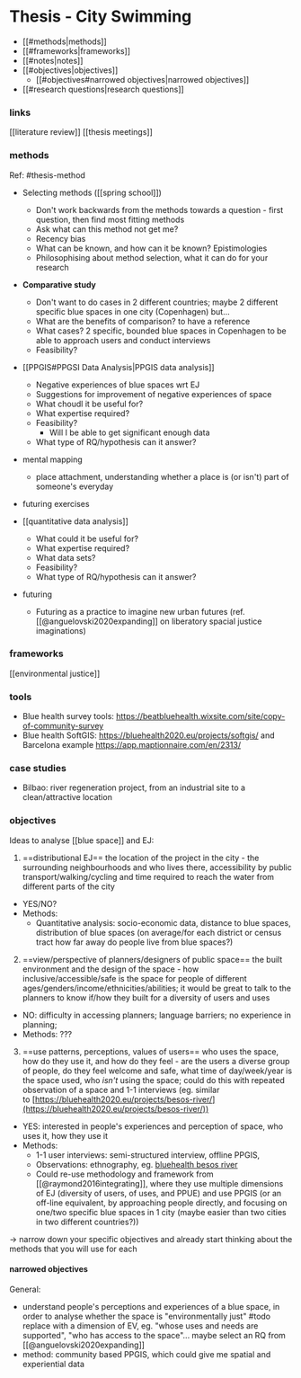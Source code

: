 # Thesis - City Swimming
- [[#methods|methods]]
- [[#frameworks|frameworks]]
- [[#notes|notes]]
- [[#objectives|objectives]]
	- [[#objectives#narrowed objectives|narrowed objectives]]
- [[#research questions|research questions]]

### links
[[literature review]]
[[thesis meetings]]

### methods
Ref: #thesis-method 
- Selecting methods ([[spring school]])
	- Don't work backwards from the methods towards a question - first question, then find most fitting methods
	- Ask what can this method not get me?
	- Recency bias
	- What can be known, and how can it be known? Epistimologies
	- Philosophising about method selection, what it can do for your research
- **Comparative study**
	- Don't want to do cases in 2 different countries; maybe 2 different specific blue spaces in one city (Copenhagen) but...
	- What are the benefits of comparison? to have a reference
	- What cases? 2 specific, bounded blue spaces in Copenhagen to be able to approach users and conduct interviews
	- Feasibility?

- [[PPGIS#PPGSI Data Analysis|PPGIS data analysis]] 
	- Negative experiences of blue spaces wrt EJ
	- Suggestions for improvement of negative experiences of space
	- What choudl it be useful for?
	- What expertise required?
	- Feasibility?
		- Will I be able to get significant enough data
	- What type of RQ/hypothesis can it answer?

- mental mapping
	- place attachment, understanding whether a place is (or isn't) part of someone's everyday 
- futuring exercises

- [[quantitative data analysis]]
	- What could it be useful for?
	- What expertise required?
	- What data sets?
	- Feasibility?
	- What type of RQ/hypothesis can it answer?

- futuring
	- Futuring as a practice to imagine new urban futures (ref. [[@anguelovski2020expanding]]  on liberatory spacial justice imaginations)

### frameworks

[[environmental justice]]

### tools
- Blue health survey tools: https://beatbluehealth.wixsite.com/site/copy-of-community-survey 
- Blue health SoftGIS: https://bluehealth2020.eu/projects/softgis/ and Barcelona example https://app.maptionnaire.com/en/2313/ 


### case studies
- Bilbao: river regeneration project, from an industrial site to a clean/attractive location 



### objectives

Ideas to analyse [[blue space]] and EJ:

1. ==distributional EJ== the location of the project in the city - the surrounding neighbourhoods and who lives there, accessibility by public transport/walking/cycling and time required to reach the water from different parts of the city
- YES/NO?
- Methods:
	- Quantitative analysis: socio-economic data, distance to blue spaces, distribution of blue spaces (on average/for each district or census tract how far away do people live from blue spaces?)

2. ==view/perspective of planners/designers of public space== the built environment and the design of the space - how inclusive/accessible/safe is the space for people of different ages/genders/income/ethnicities/abilities; it would be great to talk to the planners to know if/how they built for a diversity of users and uses
- NO: difficulty in accessing planners; language barriers; no experience in planning;
- Methods: ???

3. ==use patterns, perceptions, values of users== who uses the space, how do they use it, and how do they feel - are the users a diverse group of people, do they feel welcome and safe, what time of day/week/year is the space used, who _isn't_ using the space; could do this with repeated observation of a space and 1-1 interviews (eg. similar to [https://bluehealth2020.eu/projects/besos-river/](https://bluehealth2020.eu/projects/besos-river/))
- YES: interested in people's experiences and perception of space, who uses it, how they use it
- Methods:
	- 1-1 user interviews: semi-structured interview, offline PPGIS,
	- Observations: ethnography, eg. [bluehealth besos river](https://bluehealth2020.eu/projects/besos-river/) 
	- Could re-use methodology and framework from [[@raymond2016integrating]], where they use multiple dimensions of EJ (diversity of users, of uses, and PPUE) and use PPGIS (or an off-line equivalent, by approaching people directly, and focusing on one/two specific blue spaces in 1 city (maybe easier than two cities in two different countries?))

$\rightarrow$ narrow down your specific objectives and already start thinking about the methods that you will use for each

#### narrowed objective**s**
General:
- understand people's perceptions and experiences of a blue space, in order to analyse whether the space is "environmentally just" #todo replace with a dimension of EV, eg. "whose uses and needs are supported", "who has access to the space"... maybe select an RQ from [[@anguelovski2020expanding]] 
- method: community based PPGIS, which could give me spatial and experiential data 
